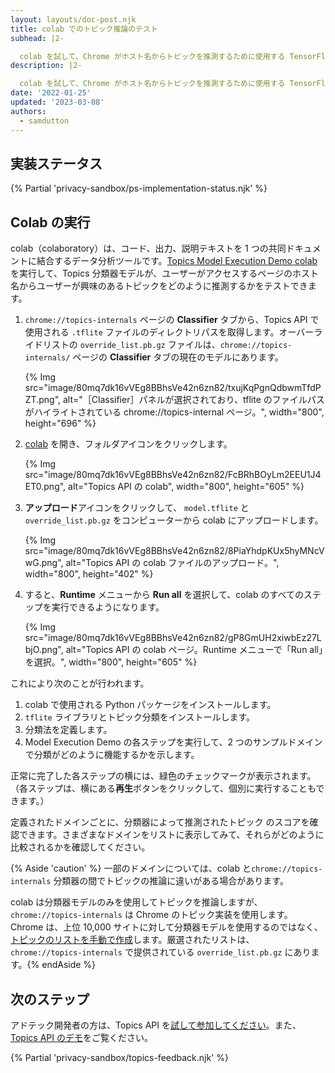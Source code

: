 ```yaml
---
layout: layouts/doc-post.njk
title: colab でのトピック推論のテスト
subhead: |2-

  colab を試して、Chrome がホスト名からトピックを推測するために使用する TensorFlow Lite モデルを読み込むする方法を学習します。
description: |2-

  colab を試して、Chrome がホスト名からトピックを推測するために使用する TensorFlow Lite モデルを読み込むする方法を学習します。
date: '2022-01-25'
updated: '2023-03-08'
authors:
  - samdutton
---
```


## 実装ステータス

{% Partial 'privacy-sandbox/ps-implementation-status.njk' %}

## Colab の実行

colab（colaboratory）は、コード、出力、説明テキストを 1 つの共同ドキュメントに結合するデータ分析ツールです。[Topics Model Execution Demo colab](https://colab.research.google.com/drive/1hIVoz8bRCTpllYvads51MV7YS3zi3prn) を実行して、Topics 分類器モデルが、ユーザーがアクセスするページのホスト名からユーザーが興味のあるトピックをどのように推測するかをテストできます。

1. `chrome://topics-internals` ページの **Classifier** タブから、Topics API で使用される `.tflite` ファイルのディレクトリパスを取得します。オーバーライドリストの `override_list.pb.gz` ファイルは、`chrome://topics-internals/` ページの **Classifier** タブの現在のモデルにあります。

    {% Img src="image/80mq7dk16vVEg8BBhsVe42n6zn82/txujKqPgnQdbwmTfdPZT.png", alt="［Classifier］パネルが選択されており、tflite のファイルパスがハイライトされている chrome://topics-internal ページ。", width="800", height="696" %}

2. [colab](https://colab.research.google.com/drive/1hIVoz8bRCTpllYvads51MV7YS3zi3prn) を開き、フォルダアイコンをクリックします。

    {% Img src="image/80mq7dk16vVEg8BBhsVe42n6zn82/FcBRhBOyLm2EEU1J4ET0.png", alt="Topics API の colab", width="800", height="605" %}

3. **アップロード**アイコンをクリックして、 `model.tflite` と `override_list.pb.gz` をコンピューターから colab にアップロードします。

    {% Img src="image/80mq7dk16vVEg8BBhsVe42n6zn82/8PiaYhdpKUx5hyMNcVwG.png", alt="Topics API の colab ファイルのアップロード。", width="800", height="402" %}

4. すると、**Runtime** メニューから **Run all** を選択して、colab のすべてのステップを実行できるようになります。

    {% Img src="image/80mq7dk16vVEg8BBhsVe42n6zn82/gP8GmUH2xiwbEz27LbjO.png", alt="Topics API の colab ページ。Runtime メニューで「Run all」を選択。", width="800", height="605" %}

これにより次のことが行われます。

1. colab で使用される Python パッケージをインストールします。
2. `tflite` ライブラリとトピック分類をインストールします。
3. 分類法を定義します。
4. Model Execution Demo の各ステップを実行して、2 つのサンプルドメインで分類がどのように機能するかを示します。

正常に完了した各ステップの横には、緑色のチェックマークが表示されます。（各ステップは、横にある**再生**ボタンをクリックして、個別に実行することもできます。）

定義されたドメインごとに、分類器によって推測されたトピック のスコアを確認できます。さまざまなドメインをリストに表示してみて、それらがどのように比較されるかを確認してください。

{% Aside 'caution' %} 一部のドメインについては、colab と`chrome://topics-internals` 分類器の間でトピックの推論に違いがある場合があります。

colab は分類器モデルのみを使用してトピックを推論しますが、`chrome://topics-internals` は Chrome のトピック実装を使用します。Chrome は、上位 10,000 サイトに対して分類器モデルを使用するのではなく、[トピックのリストを手動で作成](/docs/privacy-sandbox/topics/topic-classification/#classifier-model)します。厳選されたリストは、`chrome://topics-internals` で提供されている `override_list.pb.gz` にあります。{% endAside %}

## 次のステップ

アドテック開発者の方は、Topics API を[試して参加してください](/docs/privacy-sandbox/topics-experiment/)。また、[Topics API のデモ](/docs/privacy-sandbox/topics/demo)をご覧ください。

{% Partial 'privacy-sandbox/topics-feedback.njk' %}
